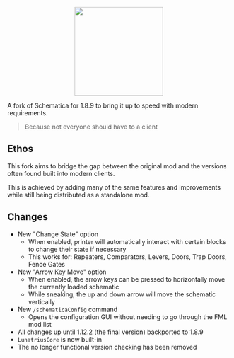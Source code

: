 <p align="center">
  <img src="https://i.imgur.com/wrzXhK4.png" width="200px">
</p>

A fork of Schematica for 1.8.9 to bring it up to speed with modern requirements.

> Because not everyone should have to a client

## Ethos
This fork aims to bridge the gap between the original mod and the versions often found built into modern clients.

This is achieved by adding many of the same features and improvements while still being distributed as a standalone mod.

## Changes
- New "Change State" option
  - When enabled, printer will automatically interact with certain blocks to change their state if necessary
  - This works for: Repeaters, Comparators, Levers, Doors, Trap Doors, Fence Gates
- New "Arrow Key Move" option
  - When enabled, the arrow keys can be pressed to horizontally move the currently loaded schematic
  - While sneaking, the up and down arrow will move the schematic vertically
- New `/schematicaConfig` command
  - Opens the configuration GUI without needing to go through the FML mod list
- All changes up until 1.12.2 (the final version) backported to 1.8.9
- `LunatriusCore` is now built-in
- The no longer functional version checking has been removed